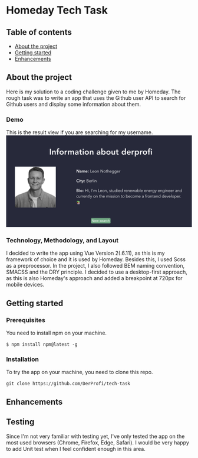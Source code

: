 # Homeday Tech Task
## Table of contents
* [About the project](#about)
* [Getting started](#started)
* [Enhancements](#enhancements)

## About the project <a name="about"></a>

Here is my solution to a coding challenge given to me by Homeday. The rough task was to write an app that uses the Github user API to search for Github users and display some information about them.

### Demo
This is the result view if you are searching for my username.
![alt text](src/images/demo.png)

### Technology, Methodology, and Layout

I decided to write the app using Vue Version 2(.6.11), as this is my framework of choice and it is used by Homeday. Besides this, I used Scss as a preprocessor.
In the project, I also followed BEM naming convention, SMACSS and the DRY principle.
I decided to use a desktop-first approach, as this is also Homeday's approach and added a breakpoint at 720px for mobile devices.


## Getting started <a name="started"></a>
### Prerequisites
You need to install npm on your machine.
```
$ npm install npm@latest -g
```
### Installation
To try the app on your machine, you need to clone this repo.
```
git clone https://github.com/DerProfi/tech-task
```

## Enhancements <a name="enhancements"></a>

## Testing
Since I'm not very familiar with testing yet, I've only tested the app on the most used browsers (Chrome, Firefox, Edge, Safari).
I would be very happy to add Unit test when I feel confident enough in this area.
